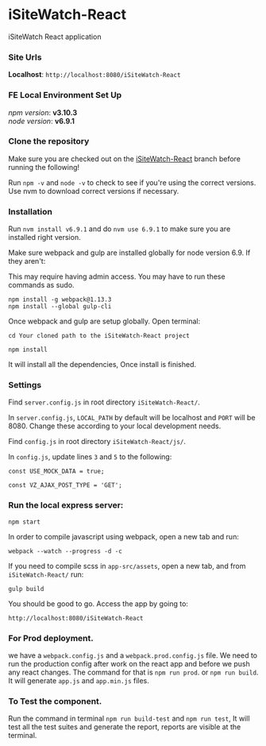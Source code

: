 # iSiteWatch-React
iSiteWatch React application

### Site Urls

**Localhost**: `http://localhost:8080/iSiteWatch-React`

### FE Local Environment Set Up

*npm version*: **v3.10.3**  
*node version*: **v6.9.1**

### Clone the repository

Make sure you are checked out on the [iSiteWatch-React](https://github.com/karthi1987/iSiteWatch-React.git) branch before running the following!

Run `npm -v` and `node -v` to check to see if you're using the correct versions.  
Use nvm to download correct versions if necessary.

### Installation

Run `nvm install v6.9.1` and do `nvm use 6.9.1` to make sure you are installed right version.

Make sure webpack and gulp are installed globally for node version 6.9.
If they aren't:

This may require having admin access. You may have to run these commands as sudo.

`npm install -g webpack@1.13.3`  
`npm install --global gulp-cli`

Once webpack and gulp are setup globally. Open terminal:

`cd Your cloned path to the iSiteWatch-React project`

`npm install`

It will install all the dependencies, Once install is finished.

### Settings

Find `server.config.js` in root directory `iSiteWatch-React/`.

In `server.config.js`, `LOCAL_PATH` by default will be localhost and `PORT` will be 8080. Change these according to your local development needs.

Find `config.js` in root directory `iSiteWatch-React/js/`.

In `config.js`, update lines `3` and `5` to the following:

`const USE_MOCK_DATA = true;`

`const VZ_AJAX_POST_TYPE = 'GET';`

### Run the local express server:

`npm start`

In order to compile javascript using webpack, open a new tab and run:

`webpack --watch --progress -d -c`

If you need to compile scss in `app-src/assets`, open a new tab, and from `iSiteWatch-React/` run:

`gulp build`

You should be good to go. Access the app by going to:

`http://localhost:8080/iSiteWatch-React`

### For Prod deployment.

we have a `webpack.config.js` and a `webpack.prod.config.js` file. We need to run the production config after work on the react app and before we push any react changes. The command for that is `npm run prod`. or `npm run build`.
It will generate `app.js` and `app.min.js` files.

### To Test the component.

Run the command in terminal `npm run build-test` and `npm run test`, It will test all the test suites and generate the report, reports are visible at the terminal.
